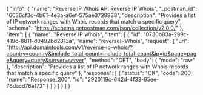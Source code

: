 {
  "info": {
    "name": "Reverse IP Whois API Reverse IP Whois",
    "_postman_id": "6036cf3c-4b61-4e3a-a6ef-575ae3729938",
    "description": "Provides a list of IP network ranges with Whois records that match a specific query",
    "schema": "https://schema.getpostman.com/json/collection/v2.0.0/"
  },
  "item": [
    {
      "name": "Reverse IP Whois",
      "item": [
        {
          "id": "0730b83a-299c-419c-8811-d0492bd2313a",
          "name": "reverseIPWhois",
          "request": {
            "url": "http://api.domaintools.com/v1/reverse-ip-whois/?country=country&include_total_count=include_total_count&ip=ip&page=page&query=query&server=server",
            "method": "GET",
            "body": {
              "mode": "raw"
            },
            "description": "Provides a list of IP network ranges with Whois records that match a specific query"
          },
          "response": [
            {
              "status": "OK",
              "code": 200,
              "name": "Response_200",
              "id": "2920119c-642d-4f33-95ee-76dacd76ef72"
            }
          ]
        }
      ]
    }
  ]
}